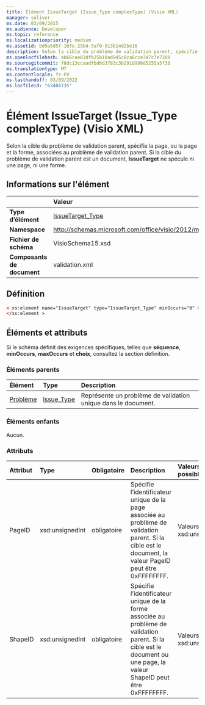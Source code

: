 ```yaml
---
title: Élément IssueTarget (Issue_Type complexType) (Visio XML)
manager: soliver
ms.date: 03/09/2015
ms.audience: Developer
ms.topic: reference
ms.localizationpriority: medium
ms.assetid: bd9a5d5f-16fe-29b4-5af0-913b14d2be16
description: Selon la cible du problème de validation parent, spécifie la page, ou la page et la forme, associées au problème de validation parent. Si la cible du problème de validation parent est un document, IssueTarget ne spécule ni une page, ni une forme.
ms.openlocfilehash: ab66cae83dfb25b10ad945c8ca6cce347c7e7389
ms.sourcegitcommit: f8dc13ccaadfbd6d3783c3b291d998d5255a5f38
ms.translationtype: MT
ms.contentlocale: fr-FR
ms.lasthandoff: 03/09/2022
ms.locfileid: "63404735"
---
```

# <a name="issuetarget-element-issue_type-complextype-visio-xml"></a>Élément IssueTarget (Issue_Type complexType) (Visio XML)

Selon la cible du problème de validation parent, spécifie la page, ou la page et la forme, associées au problème de validation parent. Si la cible du problème de validation parent est un document, **IssueTarget** ne spécule ni une page, ni une forme. 
  
## <a name="element-information"></a>Informations sur l'élément

||Valeur |
|:-----|:-----|
|**Type d’élément** <br/> |[IssueTarget_Type](issuetarget_type-complextypevisio-xml.md) <br/> |
|**Namespace** <br/> |http://schemas.microsoft.com/office/visio/2012/main  <br/> |
|**Fichier de schéma** <br/> |VisioSchema15.xsd  <br/> |
|**Composants de document** <br/> |validation.xml  <br/> |
   
## <a name="definition"></a>Définition

```XML
< xs:element name="IssueTarget" type="IssueTarget_Type" minOccurs="0" maxOccurs="1" >
</xs:element >
```

## <a name="elements-and-attributes"></a>Éléments et attributs

Si le schéma définit des exigences spécifiques, telles que **séquence**, **minOccurs**, **maxOccurs** et **choix**, consultez la section définition. 
  
### <a name="parent-elements"></a>Éléments parents

|**Élément**|**Type**|**Description**|
|:-----|:-----|:-----|
|[Problème](issue-element-issues_type-complextypevisio-xml.md) <br/> |[Issue_Type](issue_type-complextypevisio-xml.md) <br/> |Représente un problème de validation unique dans le document. |
   
### <a name="child-elements"></a>Éléments enfants

Aucun.
  
### <a name="attributes"></a>Attributs

|**Attribut**|**Type**|**Obligatoire**|**Description**|**Valeurs possibles**|
|:-----|:-----|:-----|:-----|:-----|
|PageID  <br/> |xsd:unsignedInt  <br/> |obligatoire  <br/> |Spécifie l’identificateur unique de la page associée au problème de validation parent. Si la cible est le document, la valeur PageID peut être 0xFFFFFFFF. |Valeurs du type xsd:unsignedInt. |
|ShapeID  <br/> |xsd:unsignedInt  <br/> |obligatoire  <br/> |Spécifie l’identificateur unique de la forme associée au problème de validation parent. Si la cible est le document ou une page, la valeur ShapeID peut être 0xFFFFFFFF. |Valeurs du type xsd:unsignedInt. |
   

